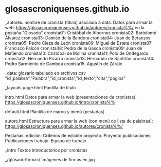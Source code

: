 # glosascroniquenses.github.io

_autores: nombre de cronista (título) asociado a data. 
Datos para armar la web: https://glosascroniquenses.github.io/autores/cronista%%/
en la pestaña "Glosario"
cronista01: Cristóbal de Albornoz
cronista02: Bartolomé Álvarez
cronista03: Damián de la Bandera
cronista04: Juan de Betanzos
cronista05: Pedro Cieza de León
cronista06: Miguel de Estete
cronista07: Francisco Falcón
cronista08: Pedro de la Gasca
cronista09: Juan de Matienzo
cronista10: Cristóbal de Molina
cronista11: Polo de Ondegardo
cronista12: Hernando Pizarro
cronista13: Hernando de Santillán
cronista14: Pedro Sarmiento de Gamboa
cronista15: Agustín de Zárate

_data: glosario tabulado en archivos csv
"id_palabra","Palabra","id_cronista","id_texto","cita","pagina"

_layouts
page.html
Pantilla de título

intro.html
Datos para armar la web (presentaciones de cronistas): https://glosascroniquenses.github.io/intro/cronista%%

default.html
Plantilla de marco y menú (pestañas)

autore.html
Estructura para armar la web (con menú de lista de palabras): https://glosascroniquenses.github.io/autores/cronista%%/

Pestañas:
edición: Criterios de edición
proyecto: Proyecto
publicaciones: Publicaciones
trabajo: Equipo de trabajo

_intro
Textos introductorios por cronistas

_/glosario/firmas/
Imágenes de firmas en jpg





